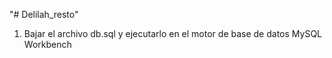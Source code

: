 "# Delilah_resto" 

1. Bajar el archivo db.sql y ejecutarlo en el motor de base de datos MySQL Workbench
